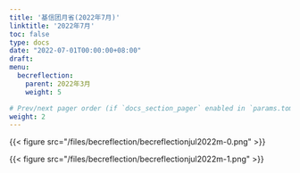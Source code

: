 ```yaml
---
title: '基信团月省(2022年7月)'
linktitle: '2022年7月'
toc: false
type: docs
date: "2022-07-01T00:00:00+08:00"
draft:
menu:
  becreflection:
    parent: 2022年3月
    weight: 5

# Prev/next pager order (if `docs_section_pager` enabled in `params.toml`)
weight: 2
---
```


{{< figure src="/files/becreflection/becreflectionjul2022m-0.png" >}}

{{< figure src="/files/becreflection/becreflectionjul2022m-1.png" >}}
